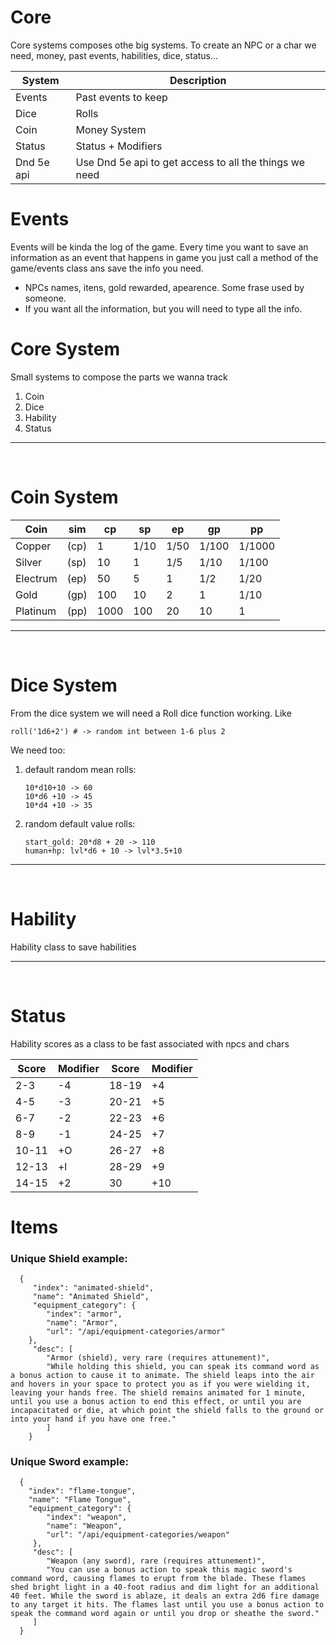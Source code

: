 # Core

Core systems composes othe big systems. To create an NPC or a char we need, money, past events, habilities, dice, status...

| System     | Description                                            |
| ---------- | ------------------------------------------------------ |
| Events     | Past events to keep                                    |
| Dice       | Rolls                                                  |
| Coin       | Money System                                           |
| Status     | Status + Modifiers                                     |
| Dnd 5e api | Use Dnd 5e api to get access to all the things we need |

# Events

Events will be kinda the log of the game. Every time you want to save an information as an event that happens in game you just call a method of the game/events class ans save the info you need.

- NPCs names, itens, gold rewarded, apearence. Some frase used by someone.
- If you want all the information, but you will need to type all the info.

# Core System

Small systems to compose the parts we wanna track

1. Coin
2. Dice
3. Hability
4. Status

---

<br>

# Coin System

| Coin     | sim  | cp   | sp   | ep   | gp    | pp     |
| -------- | ---- | ---- | ---- | ---- | ----- | ------ |
| Copper   | (cp) | 1    | 1/10 | 1/50 | 1/100 | 1/1000 |
| Silver   | (sp) | 10   | 1    | 1/5  | 1/10  | 1/100  |
| Electrum | (ep) | 50   | 5    | 1    | 1/2   | 1/20   |
| Gold     | (gp) | 100  | 10   | 2    | 1     | 1/10   |
| Platinum | (pp) | 1000 | 100  | 20   | 10    | 1      |

---

<br>

# Dice System

From the dice system we will need a Roll dice function working. Like

    roll('1d6+2') # -> random int between 1-6 plus 2

We need too:

1.  default random mean rolls:

        10*d10+10 -> 60
        10*d6 +10 -> 45
        10*d4 +10 -> 35

2.  random default value rolls:

        start_gold: 20*d8 + 20 -> 110
        human+hp: lvl*d6 + 10 -> lvl*3.5+10

---

<br>

# Hability

Hability class to save habilities

---

<br>

# Status

Hability scores as a class to be fast associated with npcs and chars

| Score | Modifier | Score | Modifier |
| ----- | -------- | ----- | -------- |
| 2-3   | -4       | 18-19 | +4       |
| 4-5   | -3       | 20-21 | +5       |
| 6-7   | -2       | 22-23 | +6       |
| 8-9   | -1       | 24-25 | +7       |
| 10-11 | +O       | 26-27 | +8       |
| 12-13 | +l       | 28-29 | +9       |
| 14-15 | +2       | 30    | +10      |

# Items

### Unique Shield example:

      {
         "index": "animated-shield",
         "name": "Animated Shield",
         "equipment_category": {
            "index": "armor",
            "name": "Armor",
            "url": "/api/equipment-categories/armor"
        },
         "desc": [
            "Armor (shield), very rare (requires attunement)",
            "While holding this shield, you can speak its command word as a bonus action to cause it to animate. The shield leaps into the air and hovers in your space to protect you as if you were wielding it, leaving your hands free. The shield remains animated for 1 minute, until you use a bonus action to end this effect, or until you are incapacitated or die, at which point the shield falls to the ground or into your hand if you have one free."
            ]
        }

### Unique Sword example:

      {
      	"index": "flame-tongue",
      	"name": "Flame Tongue",
      	"equipment_category": {
            "index": "weapon",
            "name": "Weapon",
            "url": "/api/equipment-categories/weapon"
         },
         "desc": [
            "Weapon (any sword), rare (requires attunement)",
            "You can use a bonus action to speak this magic sword's command word, causing flames to erupt from the blade. These flames shed bright light in a 40-foot radius and dim light for an additional 40 feet. While the sword is ablaze, it deals an extra 2d6 fire damage to any target it hits. The flames last until you use a bonus action to speak the command word again or until you drop or sheathe the sword."
         ]
      }
